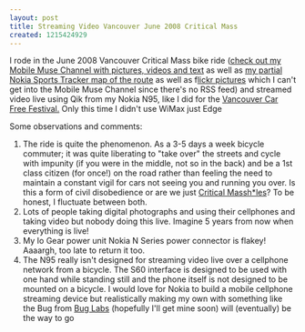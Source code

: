 ```yaml
---
layout: post
title: Streaming Video Vancouver June 2008 Critical Mass
created: 1215424929
---
```

<p>I rode in the June 2008 Vancouver Critical Mass bike ride (<a href="http://www.sifttool.com/channel/vcmj08">check out my Mobile Muse Channel with pictures, videos and text</a> as well as <a href="http://sportstracker.nokia.com/nts/workoutdetail/index.do?id=264339">my partial Nokia Sports Tracker map of the route</a> as well as f<a href="http://flickr.com/search/?q=%22critical+mass%22+vancouver&amp;s=rec">lickr pictures</a> which I can&#39;t get into the Mobile Muse Channel since there&#39;s no RSS feed) and streamed video live using Qik from my Nokia N95, like I did for the <a href="http://www.sifttool.com/channel/cfvd08">Vancouver Car Free Festival.</a> Only this time I didn&#39;t use WiMax just Edge</p> <p>Some observations and comments:</p> <ol>   <li>The ride is quite the phenomenon. As a 3-5 days a week bicycle commuter; it was quite liberating to &quot;take over&quot; the streets and cycle with impunity (if you were in the middle, not so in the back) and be a 1st class citizen (for once!) on the road rather than feeling the need to maintain a constant vigil for cars not seeing you and running you over. Is this a form of civil disobedience or are we just <a href="http://www.joeydevilla.com/2006/09/29/critical-massholes-or-why-i-no-longer-ride-with-critical-mass/">Critical Massh*les</a>? To be honest, I fluctuate between both.</li>    <li>Lots of people taking digital photographs and using their cellphones and taking video but nobody doing this live. Imagine 5 years from now when everything is live!</li>    <li>My Io Gear power unit Nokia N Series power connector is flakey! Aaaargh, too late to return it too.</li>    <li>The N95 really isn&#39;t designed for streaming video live over a cellphone network from a bicycle. The S60 interface is designed to be used with one hand while standing still and the phone itself is not designed to be mounted on a bicycle. I would love for Nokia to build a mobile cellphone streaming device but realistically making my own with something like the Bug from <a href="/tags/bug-labs">Bug Labs</a> (hopefully I&#39;ll get mine soon) will (eventually) be the way to go</li> </ol><br /> 
